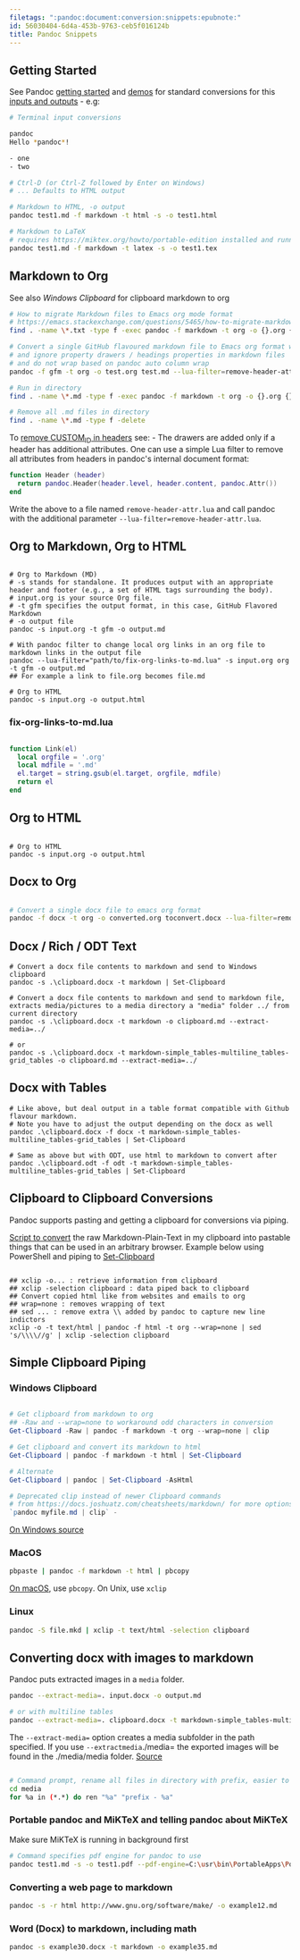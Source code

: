 ```yaml
---
filetags: ":pandoc:document:conversion:snippets:epubnote:"
id: 56030404-6d4a-453b-9763-ceb5f016124b
title: Pandoc Snippets
---
```


## Getting Started

See Pandoc [getting started](https://pandoc.md/getting-started.html) and
[demos](https://pandoc.md/demos.html) for standard conversions for this
[inputs and outputs](https://pandoc.md/MANUAL.html#general-options) -
e.g:

``` bash
# Terminal input conversions

pandoc
Hello *pandoc*!

- one
- two

# Ctrl-D (or Ctrl-Z followed by Enter on Windows)
# ... Defaults to HTML output

# Markdown to HTML, -o output
pandoc test1.md -f markdown -t html -s -o test1.html

# Markdown to LaTeX
# requires https://miktex.org/howto/portable-edition installed and running
pandoc test1.md -f markdown -t latex -s -o test1.tex
```

## Markdown to Org

See also <span class="spurious-link"
target="Windows Clipboard">*Windows Clipboard*</span> for clipboard
markdown to org

``` bash
# How to migrate Markdown files to Emacs org mode format
# https://emacs.stackexchange.com/questions/5465/how-to-migrate-markdown-files-to-emacs-org-mode-format
find . -name \*.txt -type f -exec pandoc -f markdown -t org -o {}.org {} \;

# Convert a single GitHub flavoured markdown file to Emacs org format with pandoc
# and ignore property drawers / headings properties in markdown files
# and do not wrap based on pandoc auto column wrap
pandoc -f gfm -t org -o test.org test.md --lua-filter=remove-header-attr.lua --wrap=none

# Run in directory
find . -name \*.md -type f -exec pandoc -f markdown -t org -o {}.org {} --lua-filter=remove-header-attr.lua --wrap=none \;

# Remove all .md files in directory
find . -name \*.md -type f -delete
```

To [remove CUSTOM<sub>ID</sub> in
headers](https://emacs.stackexchange.com/questions/../54400/export-a-docx-file-to-using-pandoc-but-without-the-property-drawers)
see: - The drawers are added only if a header has additional attributes.
One can use a simple Lua filter to remove all attributes from headers in
pandoc's internal document format:

``` lua
function Header (header)
  return pandoc.Header(header.level, header.content, pandoc.Attr())
end
```

Write the above to a file named `remove-header-attr.lua` and call pandoc
with the additional parameter `--lua-filter=remove-header-attr.lua`.

## Org to Markdown, Org to HTML

``` shell

# Org to Markdown (MD)
# -s stands for standalone. It produces output with an appropriate header and footer (e.g., a set of HTML tags surrounding the body).
# input.org is your source Org file.
# -t gfm specifies the output format, in this case, GitHub Flavored Markdown
# -o output file
pandoc -s input.org -t gfm -o output.md

# With pandoc filter to change local org links in an org file to markdown links in the output file
pandoc --lua-filter="path/to/fix-org-links-to-md.lua" -s input.org org -t gfm -o output.md
## For example a link to file.org becomes file.md

# Org to HTML
pandoc -s input.org -o output.html

```

### fix-org-links-to-md.lua

``` lua

function Link(el)
  local orgfile = '.org'
  local mdfile = '.md'
  el.target = string.gsub(el.target, orgfile, mdfile)
  return el
end

```

## Org to HTML

``` shell

# Org to HTML
pandoc -s input.org -o output.html

```

## Docx to Org

``` bash

# Convert a single docx file to emacs org format
pandoc -f docx -t org -o converted.org toconvert.docx --lua-filter=remove-header-attr.lua --wrap=none

```

## Docx / Rich / ODT Text

``` shell
# Convert a docx file contents to markdown and send to Windows clipboard
pandoc -s .\clipboard.docx -t markdown | Set-Clipboard

# Convert a docx file contents to markdown and send to markdown file, extracts media/pictures to a media directory a "media" folder ../ from current directory
pandoc -s .\clipboard.docx -t markdown -o clipboard.md --extract-media=../

# or
pandoc -s .\clipboard.docx -t markdown-simple_tables-multiline_tables-grid_tables -o clipboard.md --extract-media=../
```

## Docx with Tables

``` shell
# Like above, but deal output in a table format compatible with Github flavour markdown.
# Note you have to adjust the output depending on the docx as well
pandoc .\clipboard.docx -f docx -t markdown-simple_tables-multiline_tables-grid_tables | Set-Clipboard

# Same as above but with ODT, use html to markdown to convert after
pandoc .\clipboard.odt -f odt -t markdown-simple_tables-multiline_tables-grid_tables | Set-Clipboard
```

## Clipboard to Clipboard Conversions

Pandoc supports pasting and getting a clipboard for conversions via
piping.

[Script to
convert](https://stackoverflow.com/questions/54410656/pandoc-powershell-option-to-use-to-avoid-in-place-of-the-closing-double-quot)
the raw Markdown-Plain-Text in my clipboard into pastable things that
can be used in an arbitrary browser. Example below using PowerShell and
piping to
[Set-Clipboard](https://docs.microsoft.com/en-us/powershell/module/microsoft.powershell.management/set-clipboard?view=powershell-7.1)

``` shell

## xclip -o... : retrieve information from clipboard
## xclip -selection clipboard : data piped back to clipboard
## Convert copied html like from websites and emails to org
## wrap=none : removes wrapping of text
## sed ... : remove extra \\ added by pandoc to capture new line indictors
xclip -o -t text/html | pandoc -f html -t org --wrap=none | sed 's/\\\\//g' | xclip -selection clipboard

```

## Simple Clipboard Piping

### Windows Clipboard

``` powershell

# Get clipboard from markdown to org
## -Raw and --wrap=none to workaround odd characters in conversion
Get-Clipboard -Raw | pandoc -f markdown -t org --wrap=none | clip

# Get clipboard and convert its markdown to html
Get-Clipboard | pandoc -f markdown -t html | Set-Clipboard

# Alternate
Get-Clipboard | pandoc | Set-Clipboard -AsHtml

# Deprecated clip instead of newer Clipboard commands
# from https://docs.joshuatz.com/cheatsheets/markdown/ for more options and troubleshooting
`pandoc myfile.md | clip` -

```

[On Windows
source](https://stackoverflow.com/questions/54410656/pandoc-powershell-option-to-use-to-avoid-in-place-of-the-closing-double-quot)

### MacOS

``` bash
pbpaste | pandoc -f markdown -t html | pbcopy
```

[On
macOS](https://bendyworks.com/blog/cut-paste-rich-text-pandoc-markdown),
use `pbcopy`. On Unix, use `xclip`

### Linux

``` bash
pandoc -S file.mkd | xclip -t text/html -selection clipboard
```

## Converting docx with images to markdown

Pandoc puts extracted images in a `media` folder.

``` bash
pandoc --extract-media=. input.docx -o output.md

# or with multiline tables
pandoc --extract-media=. clipboard.docx -t markdown-simple_tables-multiline_tables-grid_tables --wrap=none --column=../999 -o clipboard
```

The `--extract-media=` option creates a media subfolder in the path
specified. If you use `--extractmedia`./media= the exported images will
be found in the ./media/media folder.
[Source](https://stackoverflow.com/questions/39956497/pandoc-convert-docx-to-markdown-with-embedded-images)

``` bash

# Command prompt, rename all files in directory with prefix, easier to reference them differently in Markdown file
cd media
for %a in (*.*) do ren "%a" "prefix - %a"
```

### Portable pandoc and MiKTeX and telling pandoc about MiKTeX

Make sure MiKTeX is running in background first

``` bash
# Command specifies pdf engine for pandoc to use
pandoc test1.md -s -o test1.pdf --pdf-engine=C:\usr\bin\PortableApps\PortableApps\miktexPortable\texmfs\install\miktex\bin\x64\pdflatex.exe
```

### Converting a web page to markdown

``` bash
pandoc -s -r html http://www.gnu.org/software/make/ -o example12.md
```

### Word (Docx) to markdown, including math

``` bash
pandoc -s example30.docx -t markdown -o example35.md
```

